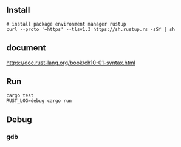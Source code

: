 ## Install

    # install package environment manager rustup
    curl --proto '=https' --tlsv1.3 https://sh.rustup.rs -sSf | sh


## document

https://doc.rust-lang.org/book/ch10-01-syntax.html

## Run

    cargo test
    RUST_LOG=debug cargo run

## Debug

### gdb
